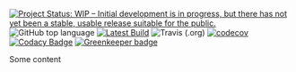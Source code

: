 [![Project Status: WIP – Initial development is in progress, but there has not yet been a stable, usable release suitable for the public.](https://www.repostatus.org/badges/latest/wip.svg)](https://www.repostatus.org/#wip)
![GitHub top language](https://img.shields.io/github/languages/top/WebMatrixware/logboss.svg?color=green&logo=javascript)
[![Latest Build](https://img.shields.io/github/package-json/v/webmatrixware/logboss.svg?color=blue&logo=GitHub)](https://img.shields.io/github/package-json/v/webmatrixware/logboss.svg?color=blue&logo=GitHub)
![Travis (.org)](https://img.shields.io/travis/WebMatrixware/logboss.svg?logo=travis)
[![codecov](https://codecov.io/gh/WebMatrixware/logboss/branch/master/graph/badge.svg)](https://codecov.io/gh/WebMatrixware/logboss)
[![Codacy Badge](https://api.codacy.com/project/badge/Grade/ebb5bd3cc1ee44ef859baa35406b6e04)](https://www.codacy.com/app/WebMatrixware/logboss?utm_source=github.com&amp;utm_medium=referral&amp;utm_content=WebMatrixware/logboss&amp;utm_campaign=Badge_Grade) [![Greenkeeper badge](https://badges.greenkeeper.io/WebMatrixware/logboss.svg)](https://greenkeeper.io/)

Some content
